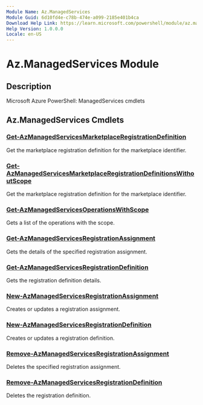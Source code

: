 ```yaml
---
Module Name: Az.ManagedServices
Module Guid: 6d10fd4e-c78b-474e-a099-2185e401b4ca
Download Help Link: https://learn.microsoft.com/powershell/module/az.managedservices
Help Version: 1.0.0.0
Locale: en-US
---
```


# Az.ManagedServices Module
## Description
Microsoft Azure PowerShell: ManagedServices cmdlets

## Az.ManagedServices Cmdlets
### [Get-AzManagedServicesMarketplaceRegistrationDefinition](Get-AzManagedServicesMarketplaceRegistrationDefinition.md)
Get the marketplace registration definition for the marketplace identifier.

### [Get-AzManagedServicesMarketplaceRegistrationDefinitionsWithoutScope](Get-AzManagedServicesMarketplaceRegistrationDefinitionsWithoutScope.md)
Get the marketplace registration definition for the marketplace identifier.

### [Get-AzManagedServicesOperationsWithScope](Get-AzManagedServicesOperationsWithScope.md)
Gets a list of the operations with the scope.

### [Get-AzManagedServicesRegistrationAssignment](Get-AzManagedServicesRegistrationAssignment.md)
Gets the details of the specified registration assignment.

### [Get-AzManagedServicesRegistrationDefinition](Get-AzManagedServicesRegistrationDefinition.md)
Gets the registration definition details.

### [New-AzManagedServicesRegistrationAssignment](New-AzManagedServicesRegistrationAssignment.md)
Creates or updates a registration assignment.

### [New-AzManagedServicesRegistrationDefinition](New-AzManagedServicesRegistrationDefinition.md)
Creates or updates a registration definition.

### [Remove-AzManagedServicesRegistrationAssignment](Remove-AzManagedServicesRegistrationAssignment.md)
Deletes the specified registration assignment.

### [Remove-AzManagedServicesRegistrationDefinition](Remove-AzManagedServicesRegistrationDefinition.md)
Deletes the registration definition.


